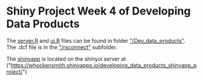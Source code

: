 # Shiny Project Week 4 of Developing Data Products
The [server.R][2] and [ui.R][3] files can be found in folder ["/Dev_data_products"][1].  
The .dcf file is in the ["/rsconnect"][4] subfolder.  
  
The [shinyapp][5] is located on the shinyoi server at ("https://whockensmith.shinyapps.io/developing_data_products_shinyapp_project/")  




[1]:https://github.com/Whockensmith/Developing_Data_Products/tree/master/Dev_data_products
[2]:https://github.com/Whockensmith/Developing_Data_Products/blob/master/Dev_data_products/server.R  
[3]:https://github.com/Whockensmith/Developing_Data_Products/blob/master/Dev_data_products/ui.R
[4]:https://github.com/Whockensmith/Developing_Data_Products/blob/master/Dev_data_products/rsconnect/shinyapps.io/whockensmith/developing_data_products_shinyapp_project.dcf
[5]:https://whockensmith.shinyapps.io/developing_data_products_shinyapp_project/
